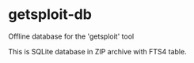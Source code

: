 # getsploit-db
Offline database for the 'getsploit' tool

This is SQLite database in ZIP archive with FTS4 table.
